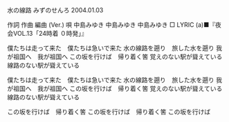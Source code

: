水の線路
みずのせんろ
2004.01.03


作詞  作曲  編曲 (Ver.)   唄
中島みゆき   中島みゆき       中島みゆき
□ LYRIC (a)■『夜会VOL.13「24時着 ０時発」』

僕たちは走って来た　僕たちは急いで来た
水の線路を遡り　旅した水を遡り
我が祖国へ　我が祖国へ
この坂を行けば　帰り着く筈
覚えのない駅が聳えている
線路のない駅が聳えている

僕たちは走って来た　僕たちは急いで来た
水の線路を遡り　旅した水を遡り
我が祖国へ　我が祖国へ
この坂を行けば　帰り着く筈
覚えのない駅が聳えている
線路のない駅が聳えている

この坂を行けば　帰り着く筈
この坂を行けば　帰り着く筈
この坂を行けば